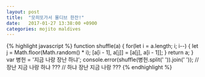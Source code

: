 ```yaml
---
layout: post
title:  "모히또가서 몰디브 한잔!"
date:   2017-01-27 13:38:00 +0900
categories: mojito maldives
---
```

{% highlight javascript %}
function shuffle(a) {
  for(let i = a.length; i; i--) {
    let j = Math.floor(Math.random() * i);
    [a[i - 1], a[j]] = [a[j], a[i - 1]];
  }
  return a;
}
var 병헌 = '지금 나랑 장난 하냐';
console.error(shuffle(병헌.split(' ')).join(' '));
// 장난 지금 나랑 하냐 ???
// 하냐 장난 지금 나랑 ???
{% endhighlight %}
